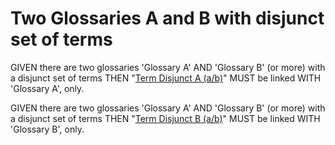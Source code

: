 # Two Glossaries A and B with disjunct set of terms

GIVEN there are two glossaries 'Glossary A' AND 'Glossary B' (or more) with a
disjunct set of terms THEN "[Term Disjunct A (a/b)][1]" MUST be linked WITH 'Glossary A',
only.

GIVEN there are two glossaries 'Glossary A' AND 'Glossary B' (or more) with a
disjunct set of terms THEN "[Term Disjunct B (a/b)][2]" MUST be linked WITH 'Glossary B',
only.

[1]: disjunct-terms-glossary-a.md#term-disjunct-a "'Term Disjunct A' MUST be linked WITH 'Glossary A', only."

[2]: disjunct-terms-glossary-b.md#term-disjunct-b "'Term Disjunct B' MUST be linked WITH 'Glossary B', only."
